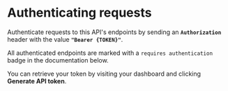 # Authenticating requests

Authenticate requests to this API's endpoints by sending an **`Authorization`** header with the value **`"Bearer {TOKEN}"`**.

All authenticated endpoints are marked with a `requires authentication` badge in the documentation below.

You can retrieve your token by visiting your dashboard and clicking <b>Generate API token</b>.
